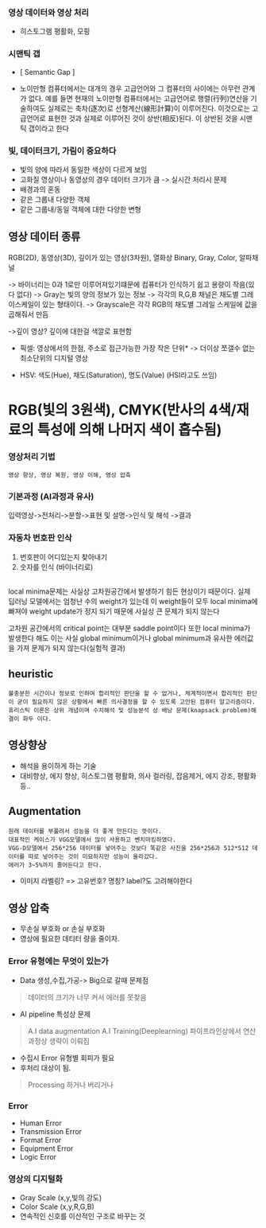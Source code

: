 ### 영상 데이터와 영상 처리
* 히스토그램 평활화, 모핑

### 시맨틱 갭
* [ Semantic Gap ]

* 노이만형 컴퓨터에서는 대개의 경우 고급언어와 그 컴퓨터의 사이에는 아무런 관계가 없다. 예를 들면 현재의 노이만형 컴퓨터에서는 고급언어로 행렬(行列)연산을 기술하여도 실제로는 축차(逐次)로 선형계산(線形計算)이 이루어진다. 이것으로는 고급언어로 표현한 것과 실제로 이루어진 것이 상반(相反)된다. 이 상반된 것을 시맨틱 갭이라고 한다

### 빛, 데이터크기, 가림이 중요하다
* 빛의 양에 따라서 동일한 색상이 다르게 보임
* 고화질 영상이나 동영상의 경우 데이터 크기가 큼 -> 실시간 처리시 문제
* 배경과의 혼동
* 같은 그룹내 다양한 객체
* 같은 그룹내/동일 객체에 대한 다양한 변형

## 영상 데이터 종류
RGB(2D), 동영상(3D), 깊이가 있는 영상(3차원), 열화상
Binary, Gray, Color, 알파채널

-> 바이너리는 0과 1로만 이루어져있기떄문에 컴퓨터가 인식하기 쉽고 용량이 작음(있다 없다)
-> Gray는 빛의 양의 정보가 있는 정보
-> 각각의 R,G,B 채널은 채도별 그레이스케일이 있는 형태이다.
-> Grayscale은 각각 RGB의 채도별 그레일 스케일에 값을 곱해줘서 만듬

->깊이 영상?
깊이에 대한걸 색깔로 표현함

* 픽셀: 영상에서의 한점, 주소로 접근가능한 가장 작은 단위*
-> 더이상 쪼갤수 없는 최소단위의 디지털 영상

* HSV: 색도(Hue), 채도(Saturation), 명도(Value)
(HSI라고도 쓰임)

# RGB(빛의 3원색), CMYK(반사의 4색/재료의 특성에 의해 나머지 색이 흡수됨)

### 영상처리 기법
```
영상 향상, 영상 복원, 영상 이해, 영상 압축
```

### 기본과정 (AI과정과 유사)
입력영상->전처리->분할->표현 및 설명->인식 및 해석 ->결과

### 자동차 번호판 인삭
1. 번호판이 어디있는지 찾아내기
2. 숫자를 인식 (바이너리로)



##

local minima문제는 사실상 고차원공간에서 발생하기 힘든 현상이기 때문이다.
실제 딥러닝 모델에서는 엄청난 수의 weight가 있는데 이 weight들이 모두 local minima에 빠져야 weight update가 정지 되기 때문에 사실상 큰 문제가 되지 않는다


고차원 공간에서의 critical point는 대부분 saddle point이다
또한 local minima가 발생한다 해도 이는 사실 global minimum이거나 global minimum과 유사한 에러값을 가져 문제가 되지 않는다(실험적 결과)


## heuristic
```
불충분한 시간이나 정보로 인하여 합리적인 판단을 할 수 없거나, 체계적이면서 합리적인 판단이 굳이 필요하지 않은 상황에서 빠른 의사결정을 할 수 있도록 고안된 컴퓨터 알고리즘이다. 휴리스틱 이론은 상위 개념이며 수치해석 및 성능분석 상 배낭 문제(knapsack problem)해결이 화두 이다.
```

## 영상향상
* 해석을 용이하게 하는 기술
* 대비향상, 에지 향상, 히스토그램 평활화, 의사 컬러링, 잡음제거, 에지 강조, 평활화 등..

## Augmentation

```
원래 데이터를 부풀려서 성능을 더 좋게 만든다는 뜻이다.
대표적인 케이스가 VGG모델에서 많이 사용하고 벤치마킹하였다.
VGG-D모델에서 256*256 데이터를 넣어주는 것보다 똑같은 사진을 256*256과 512*512 데이터를 따로 넣어주는 것이 미묘하지만 성능이 올라갔다.
에러가 3~5%까지 줄어든다고 한다.
```

* 이미지 라벨링? => 고유번호? 명칭? label?도 고려해야한다

## 영상 압축
* 무손실 부호화 or 손실 부호화
* 영상에 필요한 데티터 량을 줄이자.

### Error 유형에는 무엇이 있는가
* Data 생성,수집,가공-> Big으로 갈때 문제점
> 데이터의 크기가 너무 커서 에러를 못찾음

* AI pipeline 특성상 문제 
> A.I data augmentation
> A.I Training(Deeplearning)
> 파이프라인상에서 연산과정상 생략이 이뤄짐

* 수집시 Error 유형별 회피가 필요
* 후처리 대상이 됨.
> Processing 하거나 버리거나

### Error
* Human Error
* Transmission Error
* Format Error
* Equipment Error
* Logic Error

### 영상의 디지털화
* Gray Scale (x,y,빛의 강도)
* Color Scale (x,y,R,G,B)
* 연속적인 신호를 이산적인 구조로 바꾸는 것




